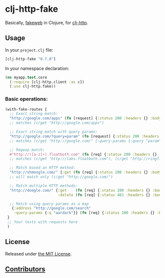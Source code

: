 # clj-http-fake

Basically, [fakeweb](https://github.com/chrisk/fakeweb) in Clojure, for [clj-http](https://github.com/dakrone/clj-http).

## Usage

In your ```project.clj``` file:

```clojure
[clj-http-fake "0.7.8"]
```

In your namespace declaration:

```clojure
(ns myapp.test.core
  (:require [clj-http.client :as c])
  (:use clj-http.fake))
```

### Basic operations:

```clojure
(with-fake-routes {
  ;; Exact string match:
  "http://google.com/apps" (fn [request] {:status 200 :headers {} :body "Hey, do I look like Google.com?"})
  ;; matches (c/get "http://google.com/apps")

  ;; Exact string match with query params:
  "http://google.com/?query=param" (fn [request] {:status 200 :headers {} :body "Nah, that can't be Google!"})
  ;; matches (c/get "http://google.com/" {:query-params {:query "param"}})

  ;; Regexp match:
  #"http://([a-z]+).floatboth.com" (fn [req] {:status 200 :headers {} :body "trololo"})
  ;; matches (c/get "http://labs.floatboth.com"), (c/get "http://ringfinger.floatboth.com") and so on, based on regexp.

  ;; Match based an HTTP method:
  "http://shmoogle.com/" {:get (fn [req] {:status 200 :headers {} :body "What is Scmoogle anyways?"})}
  ;; will match only (c/get "http://google.com/")

  ;; Match multiple HTTP methods:
  "http://doogle.com/" {:get    (fn [req] {:status 200 :headers {} :body "Nah, that can't be Google!"})
                        :delete (fn [req] {:status 401 :headers {} :body "Do you think you can delete me?!"})}

  ;; Match using query params as a map
   {:address "http://google.com/search"
    :query-params {:q "aardark"}} (fn [req] {:status 200 :headers {} :body "Searches have results"}
 }
 ;; Your tests with requests here
 )
```
## License

Released under [the MIT License](http://www.opensource.org/licenses/mit-license.php).

## [Contributors](https://github.com/myfreeweb/clj-http-fake/contributors)

